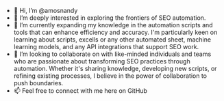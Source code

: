 - 👋 Hi, I’m @amosnandy
- 👀  I’m deeply interested in exploring the frontiers of SEO automation. 
- 🌱 I’m currently expanding my knowledge in the automation scripts and tools that can enhance efficiency and accuracy. I'm particularly keen on learning about scripts, excells or any other automated sheet, machine learning models, and any API integrations that support SEO work.
- 💞️ I’m looking to collaborate on with like-minded individuals and teams who are passionate about transforming SEO practices through automation. Whether it's sharing knowledge, developing new scripts, or refining existing processes, I believe in the power of collaboration to push boundaries.
- 📫 Feel free to connect with me here on GitHub 

<!---
amosnandy/amosnandy is a ✨ special ✨ repository because its `README.md` (this file) appears on your GitHub profile.
You can click the Preview link to take a look at your changes.
--->
